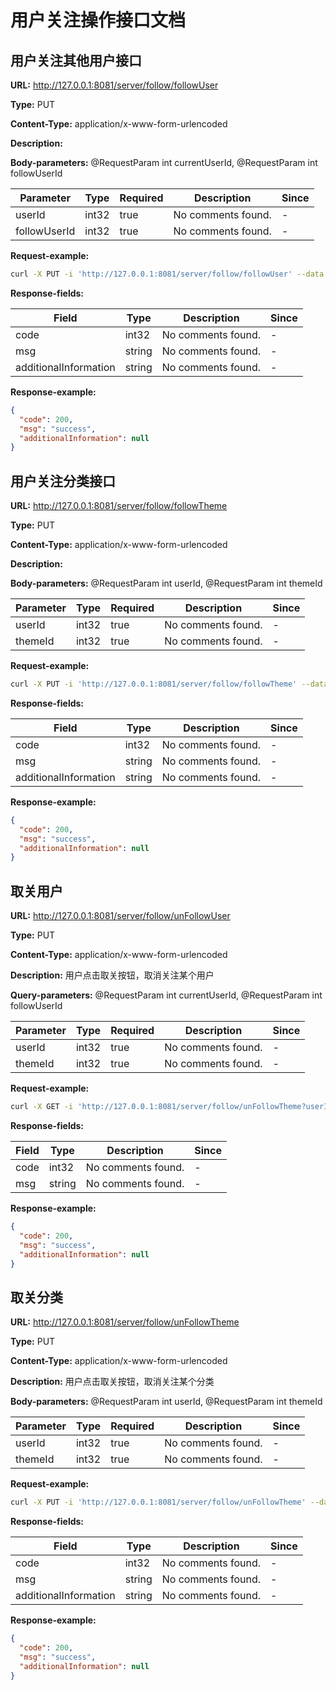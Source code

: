 # 用户关注操作接口文档
## 用户关注其他用户接口
**URL:** http://127.0.0.1:8081/server/follow/followUser

**Type:** PUT


**Content-Type:** application/x-www-form-urlencoded

**Description:**

**Body-parameters:** @RequestParam int currentUserId, @RequestParam int followUserId

| Parameter | Type | Required | Description | Since |
|-----------|------|----------|-------------|-------|
|userId|int32|true|No comments found.|-|
|followUserId|int32|true|No comments found.|-|

**Request-example:**
```bash
curl -X PUT -i 'http://127.0.0.1:8081/server/follow/followUser' --data 'userId=0&followUserId=0'
```
**Response-fields:**

| Field | Type | Description | Since |
|-------|------|-------------|-------|
|code|int32|No comments found.|-|
|msg|string|No comments found.|-|
|additionalInformation|string|No comments found.|-|

**Response-example:**
```json
{
  "code": 200,
  "msg": "success",
  "additionalInformation": null
}
```

## 用户关注分类接口
**URL:** http://127.0.0.1:8081/server/follow/followTheme

**Type:** PUT


**Content-Type:** application/x-www-form-urlencoded

**Description:** 

**Body-parameters:** @RequestParam int userId, @RequestParam int themeId

| Parameter | Type | Required | Description | Since |
|-----------|------|----------|-------------|-------|
|userId|int32|true|No comments found.|-|
|themeId|int32|true|No comments found.|-|

**Request-example:**
```bash
curl -X PUT -i 'http://127.0.0.1:8081/server/follow/followTheme' --data 'userId=0&themeId=0'
```
**Response-fields:**

| Field | Type | Description | Since |
|-------|------|-------------|-------|
|code|int32|No comments found.|-|
|msg|string|No comments found.|-|
|additionalInformation|string|No comments found.|-|

**Response-example:**
```json
{
  "code": 200,
  "msg": "success",
  "additionalInformation": null
}
```
## 取关用户
**URL:** http://127.0.0.1:8081/server/follow/unFollowUser

**Type:** PUT


**Content-Type:** application/x-www-form-urlencoded

**Description:** 用户点击取关按钮，取消关注某个用户

**Query-parameters:** @RequestParam int currentUserId, @RequestParam int followUserId

| Parameter | Type | Required | Description | Since |
|-----------|------|----------|-------------|-------|
|userId|int32|true|No comments found.|-|
|themeId|int32|true|No comments found.|-|

**Request-example:**
```bash
curl -X GET -i 'http://127.0.0.1:8081/server/follow/unFollowTheme?userId=0&themeId=0' --data '&0&0'
```
**Response-fields:**

| Field | Type | Description | Since |
|-------|------|-------------|-------|
|code|int32|No comments found.|-|
|msg|string|No comments found.|-|

**Response-example:**
```json
{
  "code": 200,
  "msg": "success",
  "additionalInformation": null
}
```
## 取关分类
**URL:** http://127.0.0.1:8081/server/follow/unFollowTheme

**Type:** PUT


**Content-Type:** application/x-www-form-urlencoded

**Description:** 用户点击取关按钮，取消关注某个分类

**Body-parameters:** @RequestParam int userId, @RequestParam int themeId

| Parameter | Type | Required | Description | Since |
|-----------|------|----------|-------------|-------|
|userId|int32|true|No comments found.|-|
|themeId|int32|true|No comments found.|-|

**Request-example:**
```bash
curl -X PUT -i 'http://127.0.0.1:8081/server/follow/unFollowTheme' --data 'userId=0&themeId=0'
```
**Response-fields:**

| Field | Type | Description | Since |
|-------|------|-------------|-------|
|code|int32|No comments found.|-|
|msg|string|No comments found.|-|
|additionalInformation|string|No comments found.|-|

**Response-example:**
```json
{
  "code": 200,
  "msg": "success",
  "additionalInformation": null
}
```
